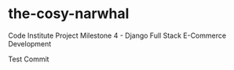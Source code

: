 # the-cosy-narwhal
Code Institute Project Milestone 4 - Django Full Stack E-Commerce Development

Test Commit
